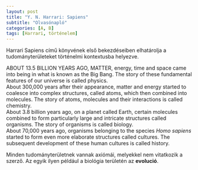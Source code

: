 ```yaml
---
layout: post
title: "Y. N. Harrari: Sapiens"
subtitle: "Olvasónapló"
categories: [A, B]
tags: [Harrari, történelem]
---
```


Harrari Sapiens című könyvének első bekezdéseiben elhatárolja a tudományterületeket történelmi kontextusba helyezve. 

<div class="box-note">
ABOUT 13.5 BILLION YEARS AGO, MATTER, energy, time and space came into being in what is known as the Big Bang. The story of these fundamental features of our universe is called physics.<br>About 300,000 years after their appearance, matter and energy started to coalesce into complex structures, called atoms, which then combined into molecules. The story of atoms, molecules and their interactions is called chemistry.<br>About 3.8 billion years ago, on a planet called Earth, certain molecules combined to form particularly large and intricate structures called organisms. The story of organisms is called biology.<br>About 70,000 years ago, organisms belonging to the species <em>Homo sapiens</em> started to form even more elaborate structures called cultures. The subsequent development of these human cultures is called history.<br>
</div>

Minden tudományterületnek vannak axiómái, melyekkel nem vitatkozik a szerző. Az egyik ilyen például a biológia területén az **evolució**.

